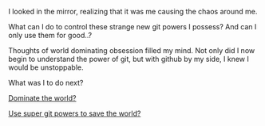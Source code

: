 I looked in the mirror, realizing that it was me causing the chaos around me.

What can I do to control these strange new git powers I possess? And can I only
use them for good..?

Thoughts of world dominating obsession filled my mind. Not only did I now begin
to understand the power of git, but with github by my side, I knew I would be unstoppable.

What was I to do next?

[Dominate the world?](../hulk/smash.md)

[Use super git powers to save the world?](../super-powers/practice-flying.md)
